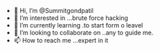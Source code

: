 - 👋 Hi, I’m @Summitgondpatil
- 👀 I’m interested in ...brute force hacking
- 🌱 I’m currently learning .to start form o leavel
- 💞️ I’m looking to collaborate on ..any to guide me.
- 📫 How to reach me ...expert in it

<!---
Summitgondpatil/Summitgondpatil is a ✨ special ✨ repository because its `README.md` (this file) appears on your GitHub profile.
You can click the Preview link to take a look at your changes.
--->
